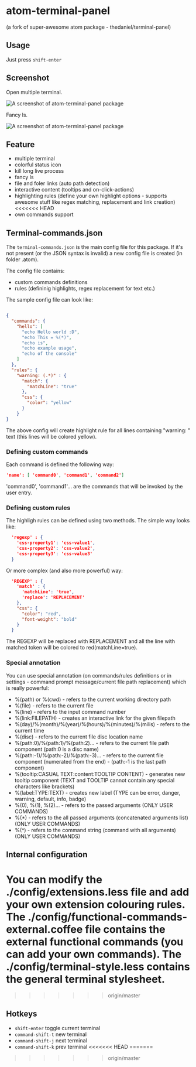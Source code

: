 atom-terminal-panel
==============

(a fork of super-awesome atom package - thedaniel/terminal-panel)

## Usage
Just press `shift-enter`

## Screenshot

Open multiple terminal.

![A screenshot of atom-terminal-panel package](https://github.com/isis97/atom-terminal-panel/tree/master/static/example.gif)

Fancy ls.

![A screenshot of atom-terminal-panel package](https://github.com/isis97/atom-terminal-panel/tree/master/static/example2.gif)

## Feature

* multiple terminal
* colorful status icon
* kill long live process
* fancy ls
* file and foler links (auto path detection)
* interactive content (tooltips and on-click-actions)
* highlighting rules (define your own highlight options - supports awesome stuff like regex matching, replacement and link creation)
<<<<<<< HEAD
* own commands support

## Terminal-commands.json
The `terminal-commands.json` is the main config file for this package. If it's not present (or the JSON syntax is invalid) a new config file is created (in folder .atom).

The config file contains:

* custom commands definitions
* rules (defininig highlights, regex replacement for text etc.)

The sample config file can look like:

```json

{
  "commands": {
    "hello": [
      "echo Hello world :D",
      "echo This = %(*)",
      "echo is",
      "echo example usage",
      "echo of the console"
    ]
  },
  "rules": {
    "warning: (.*)" : {
      "match": {
        "matchLine": "true"
      },
      "css": {
        "color": "yellow"
      }
    }
}
```

The above config will create highlight rule for all lines containing "warning: " text (this lines will be colored yellow).

### Defining custom commands

Each command is defined the following way:

```json
'name': [ 'command0', 'command1', 'command2']
```
'command0', 'command1'... are the commands that will be invoked by the user entry.

### Defining custom rules

The highligh rules can be defined using two methods.
The simple way looks like:
```json
  'regexp' : {
    'css-property1': 'css-value1',
    'css-property2': 'css-value2',
    'css-property3': 'css-value3'
  }
```

Or more complex (and also more powerful) way:
```json
  'REGEXP' : {
    'match' : {
      'matchLine': 'true',
      'replace': 'REPLACEMENT'
    },
    "css": {
      "color": "red",
      "font-weight": "bold"
    }
  }
```
The REGEXP will be replaced with REPLACEMENT and all the line with matched token will be colored to red(matchLine=true).

### Special annotation

You can use special annotation (on commands/rules definitions or in settings - command prompt message/current file path replacement) which is really powerful:

* %(path) or %(cwd) - refers to the current working directory path
* %(file) - refers to the current file
* %(line) - refers to the input command number
* %(link:FILEPATH) - creates an interactive link for the given filepath
* %(day)/%(month)/%(year)/%(hours)/%(minutes)/%(milis) - refers to the current time
* %(disc) - refers to the current file disc location name
* %(path:0)/%(path:1)/%(path:2)... - refers to the current file path component (path:0 is a disc name)
* %(path:-1)/%(path:-2)/%(path:-3)... - refers to the current file component (numerated from the end) -     (path:-1 is the last path component)
* %(tooltip:CASUAL TEXT:content:TOOLTIP CONTENT) - generates new tooltip component (TEXT and TOOLTIP cannot contain any special characters like brackets)
* %(label:TYPE:TEXT) - creates new label (TYPE can be error, danger, warning, default, info, badge)
* %(0), %(1), %(2)... - refers to the passed arguments (ONLY USER COMMANDS)
* %(*) - refers to the all passed arguments (concatenated arguments list) (ONLY USER COMMANDS)
* %(^) - refers to the command string (command with all arguments) (ONLY USER COMMANDS)

## Internal configuration

You can modify the ./config/extensions.less file and add your own extension colouring rules.
The ./config/functional-commands-external.coffee file contains the external functional commands (you can add your own commands).
The ./config/terminal-style.less contains the general terminal stylesheet.
=======
>>>>>>> origin/master

## Hotkeys

* `shift-enter` toggle current terminal
* `command-shift-t` new terminal
* `command-shift-j` next terminal
* `command-shift-k` prev terminal
<<<<<<< HEAD
=======

>>>>>>> origin/master
